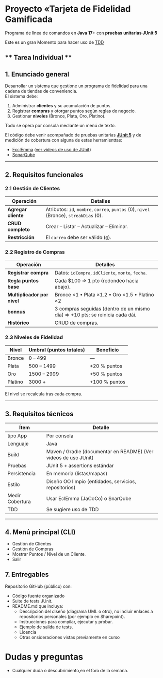 # Proyecto «Tarjeta de Fidelidad Gamificada
Programa de línea de comandos en **Java 17+** con **pruebas unitarias JUnit 5**  

Este es un gran Momento para hacer uso de [TDD](https://aula.usm.cl/course/view.php?id=47173&section=15#tabs-tree-start)

** Tarea Individual **
---

## 1. Enunciado general
Desarrollar un sistema que gestione un programa de fidelidad para una cadena de tiendas de conveniencia.  
El sistema debe:

1. Administrar **clientes** y su acumulación de puntos.  
2. Registrar **compras** y otorgar puntos según reglas de negocio.  
3. Gestionar **niveles** (Bronce, Plata, Oro, Platino).  

Todo se opera por consola mediante un menú de texto. 

El código debe venir acompañado de pruebas unitarias **[JUnit 5](https://junit.org/junit5/)** y de medición de cobertura con alguna de estas herramienttas:
- [EcclEmma](https://www.eclemma.org/) ([ver videos de uso de JUnit](https://drive.google.com/drive/u/0/folders/185WaYB_TMbQwMU-14Oi58ARyXfIdDG4H))
- [SonarQube](https://www.sonarsource.com/products/sonarqube/)

---

## 2. Requisitos funcionales

### 2.1 Gestión de Clientes

| Operación | Detalles |
|-----------|----------|
| **Agregar cliente** | Atributos: `id`, `nombre`, `correo`, `puntos` (0), `nivel` (Bronce), `streakDias` (0). |
| **CRUD completo** | Crear – Listar – Actualizar – Eliminar. |
| **Restricción** | El `correo` debe ser válido (`@`). |

### 2.2 Registro de Compras

| Operación | Detalles |
|-----------|----------|
| **Registrar compra** | Datos: `idCompra`, `idCliente`, `monto`, `fecha`. |
| **Regla puntos base** | Cada \$100 ⇒ 1 pto (redondeo hacia abajo). |
| **Multiplicador por nivel** | Bronce ×1 • Plata ×1.2 • Oro ×1.5 • Platino ×2 |
| **bonnus** | 3 compras seguidas (dentro de un mismo día) ⇒ +10 pts; se reinicia cada dái. |
| **Histórico** | CRUD de compras. |

### 2.3 Niveles de Fidelidad

| Nivel | Umbral (puntos totales) | Beneficio |
|-------|-------------------------|-----------|
| Bronce | 0 – 499 | — |
| Plata  | 500 – 1499 | +20 % puntos |
| Oro    | 1500 – 2999 | +50 % puntos |
| Platino| 3000 + | +100 % puntos |

El nivel se recalcula tras cada compra.

---

## 3. Requisitos técnicos

| Ítem | Detalle |
|------|---------|
| tipo App | Por consola |
| Lenguaje | Java |
| Build | Maven / Gradle (documentar en README) (Ver videos de uso JUnit)|
| Pruebas | JUnit 5 + assertions estándar |
| Persistencia | En memoria (listas/mapas) |
| Estilo | Diseño OO limpio (entidades, servicios, repositorios) |
| Medir Cobertura | Usar EclEmma (JaCoCo) o SnarQube |
| TDD | Se sugiere uso de TDD |

---

## 4. Menú principal (CLI)
- Gestión de Clientes
- Gestión de Compras
- Mostrar Puntos / Nivel de un Cliente.
- Salir

## 7. Entregables
Repositorio GitHub (público) con:
- Código fuente organizado
- Suite de tests JUnit.
- README.md que incluya:
  - Descripción del diseño (diagrama UML o otro), no incluir enlaces a repositorios personales (por ejemplo en Sharepoint).
  - Instrucciones para compilar, ejecutar y probar.
  - Ejemplo de salida de tests.
  - Licencia
  - Otras onsideraciones vistas previamente en curso


# Dudas y preguntas
 - Cualquier duda o descubrimiento,en el foro de la semana.
